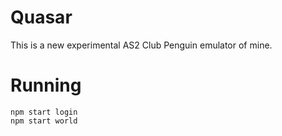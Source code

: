 # Quasar

This is a new experimental AS2 Club Penguin emulator of mine.

# Running

```
npm start login
npm start world
```
